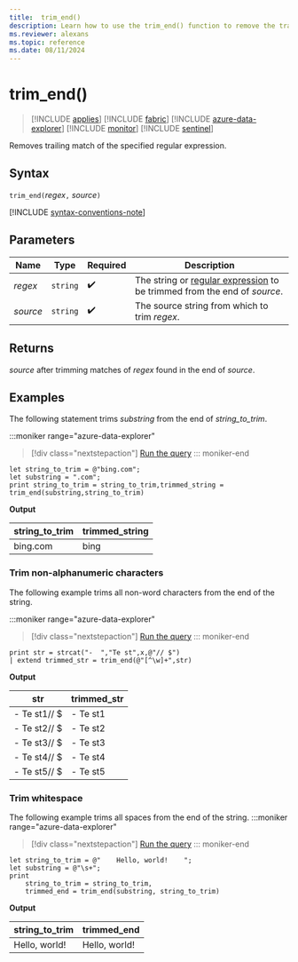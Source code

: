 ```yaml
---
title:  trim_end()
description: Learn how to use the trim_end() function to remove the trailing match of the specified regular expression.
ms.reviewer: alexans
ms.topic: reference
ms.date: 08/11/2024
---
```

# trim_end()

> [!INCLUDE [applies](../includes/applies-to-version/applies.md)] [!INCLUDE [fabric](../includes/applies-to-version/fabric.md)] [!INCLUDE [azure-data-explorer](../includes/applies-to-version/azure-data-explorer.md)] [!INCLUDE [monitor](../includes/applies-to-version/monitor.md)] [!INCLUDE [sentinel](../includes/applies-to-version/sentinel.md)]

Removes trailing match of the specified regular expression.

## Syntax

`trim_end(`*regex*`,` *source*`)`

[!INCLUDE [syntax-conventions-note](../includes/syntax-conventions-note.md)]

## Parameters

| Name | Type | Required | Description |
|--|--|--|--|
| *regex* | `string` |  :heavy_check_mark: | The string or [regular expression](re2.md) to be trimmed from the end of *source*.|
| *source* | `string` |  :heavy_check_mark: | The source string from which to trim *regex*.|

## Returns

*source* after trimming matches of *regex* found in the end of *source*.

## Examples

The following statement trims *substring* from the end of *string_to_trim*.

:::moniker range="azure-data-explorer"
> [!div class="nextstepaction"]
> <a href="https://dataexplorer.azure.com/clusters/help/databases/Samples?query=H4sIAAAAAAAAA8tJLVEoLinKzEuPL8mPBzJyFWwVHJSSgAJ6yfm5Sta8XDkgJaVJEFVAWSWYRAFQAItuVAEdEJGbmhIP1w8SiE/NS9GAG6qDqkUTAKQH9A2VAAAA" target="_blank">Run the query</a>
::: moniker-end

```kusto
let string_to_trim = @"bing.com";
let substring = ".com";
print string_to_trim = string_to_trim,trimmed_string = trim_end(substring,string_to_trim)
```

**Output**

|string_to_trim|trimmed_string|
|--------------|--------------|
|bing.com      |bing          |

### Trim non-alphanumeric characters

The following example trims all non-word characters from the end of the string.

:::moniker range="azure-data-explorer"
> [!div class="nextstepaction"]
> <a href="https://dataexplorer.azure.com/clusters/help/databases/Samples?query=H4sIAAAAAAAAAysoyswrUSguKVKwBZHJiSUaSroKCko6SiGpQAElHQclfX0FFSVNXq4ahdSKktS8FIWSoszc3NSUeIguEC8eKKzhoBQdF1Meq62kA5TQBADbLZbMWQAAAA==" target="_blank">Run the query</a>
::: moniker-end

```kusto
print str = strcat("-  ","Te st",x,@"// $")
| extend trimmed_str = trim_end(@"[^\w]+",str)
```

**Output**

|str          |trimmed_str|
|-------------|-----------|
|-  Te st1// $|-  Te st1  |
|-  Te st2// $|-  Te st2  |
|-  Te st3// $|-  Te st3  |
|-  Te st4// $|-  Te st4  |
|-  Te st5// $|-  Te st5  |

### Trim whitespace

The following example trims all spaces from the end of the string.
:::moniker range="azure-data-explorer"
> [!div class="nextstepaction"]
> <a href="https://dataexplorer.azure.com/clusters/help/databases/FindMyPartner?query=H4sIAAAAAAAAA8tJLVEoLinKzEuPL8mPBzJyFWwVHJQUgMAjNScnX0ehPL8oJ0URJKBkzZUDUl6aBNEBVhlTrA0ULwDyS7hAijAMQxXQASsCsXJTU%2BJT81KAKkA8EFMDbrIOmi5NAP6lDgenAAAA" target="_blank">Run the query</a>
::: moniker-end

```kusto
let string_to_trim = @"    Hello, world!    ";
let substring = @"\s+";
print
    string_to_trim = string_to_trim,
    trimmed_end = trim_end(substring, string_to_trim)
```

**Output**

|string_to_trim|trimmed_end|
|---|---|
|    Hello, world!    	|    Hello, world!|